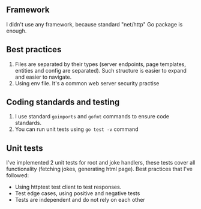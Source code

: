 ## Framework
I didn't use any framework, because standard "net/http" Go package is enough.

## Best practices
1. Files are separated by their types (server endpoints, page templates, entities and config are separated). Such structure is easier to expand and easier to navigate.
2. Using env file. It's a common web server security practise

## Coding standards and testing
1. I use standard `goimports` and `gofmt` commands to ensure code standards.
2. You can run unit tests using `go test -v` command

## Unit tests
I've implemented 2 unit tests for root and joke handlers, these tests cover all functionality (fetching jokes, generating html page).
Best practices that I've followed:
* Using httptest test client to test responses.
* Test edge cases, using positive and negative tests
* Tests are independent and do not rely on each other